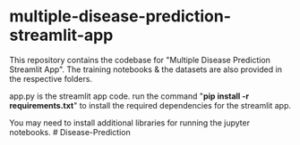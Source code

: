# multiple-disease-prediction-streamlit-app
This repository contains the codebase for "Multiple Disease Prediction Streamlit App". The training notebooks &amp; the datasets are also provided in the respective folders. 

app.py is the streamlit app code.
run the command "**pip install -r requirements.txt**" to install the required dependencies for the streamlit app.

You may need to install additional libraries for running the jupyter notebooks.
#   D i s e a s e - P r e d i c t i o n  
 